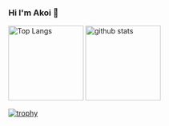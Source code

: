 ### Hi I'm Akoi 👋
<p align="left"> 
  <img alt="Top Langs" height="150px" src="https://github-readme-stats.vercel.app/api/top-langs/?username=linakoi&layout=compact&show_icons=true&theme=onedark" />
  <img alt="github stats" height="150px" src="https://github-readme-stats.vercel.app/api?username=linakoi&theme=onedark&show_icons=ture" />
</p>


[![trophy](https://github-profile-trophy.vercel.app/?username=linakoi&theme=onedark&column=7
)](https://github.com/ryo-ma/github-profile-trophy)
